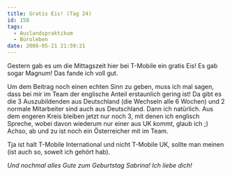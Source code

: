 ```yaml
---
title: Gratis Eis! (Tag 24)
id: 158
tags:
  - Auslandspraktikum
  - Büroleben
date: 2008-05-21 21:59:21
---
```


Gestern gab es um die Mittagszeit hier bei T-Mobile ein gratis Eis! Es gab sogar Magnum! Das fande ich voll gut.

Um dem Beitrag noch einen echten Sinn zu geben, muss ich mal sagen, dass bei mir im Team der englische Anteil erstaunlich gering ist! Da gibt es die 3 Auszubildenden aus Deutschland (die Wechseln alle 6 Wochen) und 2 normale Mitarbeiter sind auch aus Deutschland. Dann ich natürlich. Aus dem engeren Kreis bleiben jetzt nur noch 3, mit denen ich englisch Spreche, wobei davon wiederum nur einer aus UK kommt, glaub ich ;) Achso, ab und zu ist noch ein Österreicher mit im Team.

Tja ist halt T-Mobile International und nicht T-Mobile UK, sollte man meinen (ist auch so, soweit ich gehört hab).

_Und nochmal alles Gute zum Geburtstag Sabrina! Ich liebe dich!_